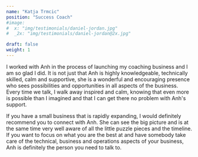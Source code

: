 ```yaml
---
name: "Katja Trmcic"
position: "Success Coach"
#image:
#  x: "img/testimonials/daniel-jordan.jpg"
#  _2x: "img/testimonials/daniel-jordan@2x.jpg"

draft: false
weight: 1
---
```


I worked with Anh in the process of launching my coaching business and I am so
glad I did.  It is not just that Anh is highly knowledgeable, technically
skilled, calm and supportive, she is a wonderful and encouraging presence who
sees possibilities and opportunities in all aspects of the business. Every time
we talk, I walk away inspired and calm, knowing that even more is possible than
I imagined and that I can get there no problem with Anh's support. 

<!--more-->

If you have a small business that is rapidly expanding, I would definitely
recommend you to connect with Anh. She can see the big picture and is at the
same time very well aware of all the little puzzle pieces and the timeline. If
you want to focus on what you are the best at and have somebody take care of
the technical, business and operations aspects of your business, Anh is
definitely the person you need to talk to.

